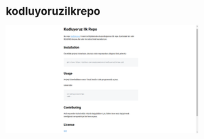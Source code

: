 # kodluyoruzilkrepo
![alt text](https://raw.githubusercontent.com/Kodluyoruz/taskforce/main/git/odev1/figures/markdown.png)
